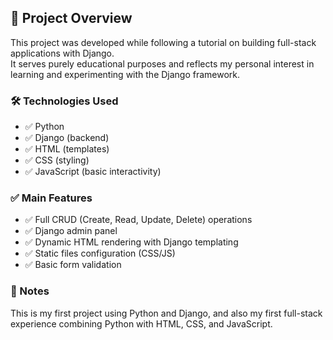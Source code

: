 ## 📝 Project Overview

This project was developed while following a tutorial on building full-stack applications with Django.  
It serves purely educational purposes and reflects my personal interest in learning and experimenting with the Django framework.

### 🛠️ Technologies Used

- ✅ Python
- ✅ Django (backend)
- ✅ HTML (templates)
- ✅ CSS (styling)
- ✅ JavaScript (basic interactivity)

### ✅ Main Features

- ✅ Full CRUD (Create, Read, Update, Delete) operations
- ✅ Django admin panel
- ✅ Dynamic HTML rendering with Django templating
- ✅ Static files configuration (CSS/JS)
- ✅ Basic form validation

### 📌 Notes

This is my first project using Python and Django, and also my first full-stack experience combining Python with HTML, CSS, and JavaScript.
